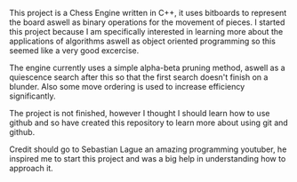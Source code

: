 This project is a Chess Engine written in C++, it uses bitboards to represent the board aswell as binary operations for the movement of pieces. I started this project because I am specifically interested in learning more about the applications of algorithms aswell as object oriented programming so this seemed like a very good excercise.

The engine currently uses a simple alpha-beta pruning method, aswell as a quiescence search after this so that the first search doesn't finish on a blunder. Also some move ordering is used to increase efficiency significantly. 

The project is not finished, however I thought I should learn how to use github and so have created this repository to learn more about using git and github.

Credit should go to Sebastian Lague an amazing programming youtuber, he inspired me to start this project and was a big help in understanding how to approach it.
